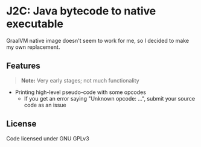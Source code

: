 # J2C: Java bytecode to native executable

GraalVM native image doesn't seem to work for me, so I decided to make my own replacement.

## Features

> **Note:** Very early stages; not much functionality

- Printing high-level pseudo-code with some opcodes
  - If you get an error saying "Unknown opcode: ...", submit your source code as an issue

## License

Code licensed under GNU GPLv3
